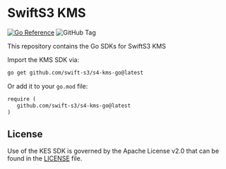 # SwiftS3 KMS

[![Go Reference](https://pkg.go.dev/badge/github.com/swift-s3/s4-kms-go.svg)](https://pkg.go.dev/github.com/swift-s3/s4-kms-go) ![GitHub Tag](https://img.shields.io/github/v/tag/swift-s3/s4-kms-go)

This repository contains the Go SDKs for SwiftS3 KMS
 
Import the KMS SDK via:

```sh
go get github.com/swift-s3/s4-kms-go@latest
```

Or add it to your `go.mod` file:

```txt
require (
   github.com/swift-s3/s4-kms-go@latest
)
```

## License

Use of the KES SDK is governed by the Apache License v2.0 that can be found in the [LICENSE](./LICENSE) file.
